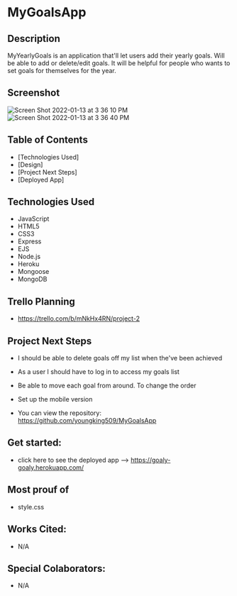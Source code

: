 # MyGoalsApp



## Description
MyYearlyGoals is an application that'll let users add their yearly goals. Will be able to add or delete/edit goals. It will be helpful for people who wants to set goals for themselves for the year.

## Screenshot

![Screen Shot 2022-01-13 at 3 36 10 PM](https://user-images.githubusercontent.com/94661081/149425714-4cb215a8-f9a1-4090-983c-a14e526eb448.png)
![Screen Shot 2022-01-13 at 3 36 40 PM](https://user-images.githubusercontent.com/94661081/149425722-3f4d10ac-7b2f-4954-9cbd-3597d8ab6b21.png)



## Table of Contents
* [Technologies Used]
* [Design]
* [Project Next Steps]
* [Deployed App]


## <a name="technologiesused"></a>Technologies Used
* JavaScript
* HTML5
* CSS3
* Express
* EJS
* Node.js
* Heroku
* Mongoose
* MongoDB



## Trello Planning
* https://trello.com/b/mNkHx4RN/project-2




## <a name="nextsteps"></a>Project Next Steps
* I should be able to delete goals off my list when the've been achieved
* As a user I should have to log in to access my goals list
* Be able to move each goal from around. To change the order
* Set up the mobile version



* You can view the repository:
https://github.com/youngking509/MyGoalsApp


## Get started:
* click here to see the deployed app --> https://goaly-goaly.herokuapp.com/


## Most prouf of
* style.css

## Works Cited:
* N/A

## Special Colaborators:
* N/A
